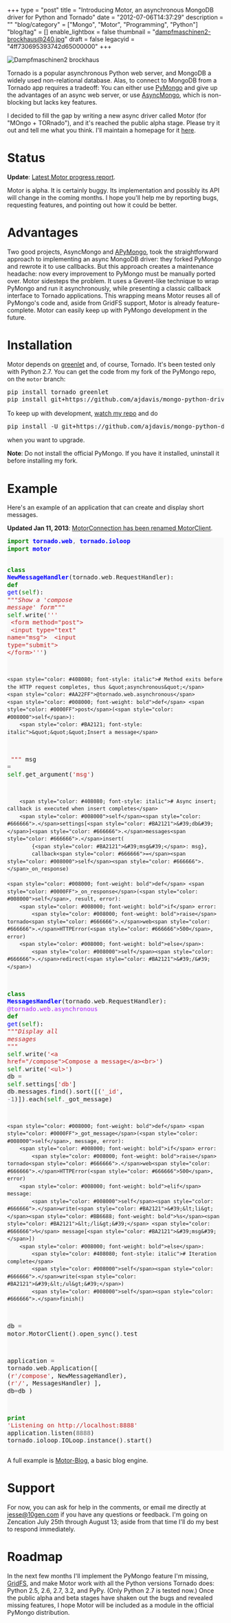 +++
type = "post"
title = "Introducing Motor, an asynchronous MongoDB driver for Python and Tornado"
date = "2012-07-06T14:37:29"
description = ""
"blog/category" = ["Mongo", "Motor", "Programming", "Python"]
"blog/tag" = []
enable_lightbox = false
thumbnail = "dampfmaschinen2-brockhaus@240.jpg"
draft = false
legacyid = "4ff730695393742d65000000"
+++

<p><img style="display:block; margin-left:auto; margin-right:auto;" src="dampfmaschinen2-brockhaus.jpg" alt="Dampfmaschinen2 brockhaus" title="Dampfmaschinen2_brockhaus.jpg" border="0"   /></p>
<p>Tornado is a popular asynchronous Python web server, and MongoDB a widely used non-relational database. Alas, to connect to MongoDB from a Tornado app requires a tradeoff: You can either use <a href="http://pypi.python.org/pypi/pymongo/">PyMongo</a> and give up the advantages of an async web server, or use <a href="http://pypi.python.org/pypi/asyncmongo/1.2.1">AsyncMongo</a>, which is non-blocking but lacks key features.</p>
<p>I decided to fill the gap by writing a new async driver called Motor (for "MOngo + TORnado"), and it's reached the public alpha stage. Please try it out and tell me what you think. I'll maintain a homepage for it <a href="http://motor.readthedocs.org/">here</a>.</p>
<h1 id="status">Status</h1>
<p><strong>Update</strong>: <a href="/blog/motor-progress-report/">Latest Motor progress report</a>.</p>
<p>Motor is alpha. It is certainly buggy. Its implementation and possibly its API will change in the coming months. I hope you'll help me by reporting bugs, requesting features, and pointing out how it could be better.</p>
<h1 id="advantages">Advantages</h1>
<p>Two good projects, AsyncMongo and <a href="https://github.com/yamins81/apymongo/">APyMongo</a>, took the straightforward approach to implementing an async MongoDB driver: they forked PyMongo and rewrote it to use callbacks. But this approach creates a maintenance headache: now every improvement to PyMongo must be manually ported over. Motor sidesteps the problem. It uses a Gevent-like technique to wrap PyMongo and run it asynchronously, while presenting a classic callback interface to Tornado applications. This wrapping means Motor reuses all of PyMongo's code and, aside from GridFS support, Motor is already feature-complete. Motor can easily keep up with PyMongo development in the future.</p>
<h1 id="installation">Installation</h1>
<p>Motor depends on <a href="http://pypi.python.org/pypi/greenlet">greenlet</a> and, of course, Tornado. It's been tested only with Python 2.7. You can get the code from my fork of the PyMongo repo, on the <code>motor</code> branch:</p>
<div class="codehilite" style="background: #f8f8f8"><pre style="line-height: 125%">pip install tornado greenlet    
pip install git+https://github.com/ajdavis/mongo-python-driver.git@motor
</pre></div>


<p>To keep up with development, <a href="https://github.com/ajdavis/mongo-python-driver/tree/motor">watch my repo</a> and do </p>
<div class="codehilite" style="background: #f8f8f8"><pre style="line-height: 125%">pip install -U git+https://github.com/ajdavis/mongo-python-driver.git@motor
</pre></div>


<p>when you want to upgrade.</p>
<p><strong>Note</strong>: Do not install the official PyMongo. If you have it installed, uninstall it before installing my fork.</p>
<h1 id="example">Example</h1>
<p>Here's an example of an application that can create and display short messages.</p>
<p><strong>Updated Jan 11, 2013</strong>: <a href="/blog/motorconnection-has-been-renamed-motorclient/">MotorConnection has been renamed MotorClient</a>.</p>
<div class="codehilite" style="background: #f8f8f8"><pre style="line-height: 125%"><span style="color: #008000; font-weight: bold">import</span> <span style="color: #0000FF; font-weight: bold">tornado.web</span><span style="color: #666666">,</span> <span style="color: #0000FF; font-weight: bold">tornado.ioloop</span>
<span style="color: #008000; font-weight: bold">import</span> <span style="color: #0000FF; font-weight: bold">motor</span>

<span style="color: #008000; font-weight: bold">class</span> <span style="color: #0000FF; font-weight: bold">NewMessageHandler</span>(tornado<span style="color: #666666">.</span>web<span style="color: #666666">.</span>RequestHandler):
    <span style="color: #008000; font-weight: bold">def</span> <span style="color: #0000FF">get</span>(<span style="color: #008000">self</span>):
        <span style="color: #BA2121; font-style: italic">&quot;&quot;&quot;Show a &#39;compose message&#39; form&quot;&quot;&quot;</span>
        <span style="color: #008000">self</span><span style="color: #666666">.</span>write(<span style="color: #BA2121">&#39;&#39;&#39;</span>
<span style="color: #BA2121">        &lt;form method=&quot;post&quot;&gt;</span>
<span style="color: #BA2121">            &lt;input type=&quot;text&quot; name=&quot;msg&quot;&gt;</span>
<span style="color: #BA2121">            &lt;input type=&quot;submit&quot;&gt;</span>
<span style="color: #BA2121">        &lt;/form&gt;&#39;&#39;&#39;</span>)

    <span style="color: #408080; font-style: italic"># Method exits before the HTTP request completes, thus &quot;asynchronous&quot;</span>
    <span style="color: #AA22FF">@tornado.web.asynchronous</span>
    <span style="color: #008000; font-weight: bold">def</span> <span style="color: #0000FF">post</span>(<span style="color: #008000">self</span>):
        <span style="color: #BA2121; font-style: italic">&quot;&quot;&quot;Insert a message</span>
<span style="color: #BA2121; font-style: italic">        &quot;&quot;&quot;</span>
        msg <span style="color: #666666">=</span> <span style="color: #008000">self</span><span style="color: #666666">.</span>get_argument(<span style="color: #BA2121">&#39;msg&#39;</span>)

        <span style="color: #408080; font-style: italic"># Async insert; callback is executed when insert completes</span>
        <span style="color: #008000">self</span><span style="color: #666666">.</span>settings[<span style="color: #BA2121">&#39;db&#39;</span>]<span style="color: #666666">.</span>messages<span style="color: #666666">.</span>insert(
            {<span style="color: #BA2121">&#39;msg&#39;</span>: msg},
            callback<span style="color: #666666">=</span><span style="color: #008000">self</span><span style="color: #666666">.</span>_on_response)

    <span style="color: #008000; font-weight: bold">def</span> <span style="color: #0000FF">_on_response</span>(<span style="color: #008000">self</span>, result, error):
        <span style="color: #008000; font-weight: bold">if</span> error:
            <span style="color: #008000; font-weight: bold">raise</span> tornado<span style="color: #666666">.</span>web<span style="color: #666666">.</span>HTTPError(<span style="color: #666666">500</span>, error)
        <span style="color: #008000; font-weight: bold">else</span>:
            <span style="color: #008000">self</span><span style="color: #666666">.</span>redirect(<span style="color: #BA2121">&#39;/&#39;</span>)

<span style="color: #008000; font-weight: bold">class</span> <span style="color: #0000FF; font-weight: bold">MessagesHandler</span>(tornado<span style="color: #666666">.</span>web<span style="color: #666666">.</span>RequestHandler):
    <span style="color: #AA22FF">@tornado.web.asynchronous</span>
    <span style="color: #008000; font-weight: bold">def</span> <span style="color: #0000FF">get</span>(<span style="color: #008000">self</span>):
        <span style="color: #BA2121; font-style: italic">&quot;&quot;&quot;Display all messages</span>
<span style="color: #BA2121; font-style: italic">        &quot;&quot;&quot;</span>
        <span style="color: #008000">self</span><span style="color: #666666">.</span>write(<span style="color: #BA2121">&#39;&lt;a href=&quot;/compose&quot;&gt;Compose a message&lt;/a&gt;&lt;br&gt;&#39;</span>)
        <span style="color: #008000">self</span><span style="color: #666666">.</span>write(<span style="color: #BA2121">&#39;&lt;ul&gt;&#39;</span>)
        db <span style="color: #666666">=</span> <span style="color: #008000">self</span><span style="color: #666666">.</span>settings[<span style="color: #BA2121">&#39;db&#39;</span>]
        db<span style="color: #666666">.</span>messages<span style="color: #666666">.</span>find()<span style="color: #666666">.</span>sort([(<span style="color: #BA2121">&#39;_id&#39;</span>, <span style="color: #666666">-1</span>)])<span style="color: #666666">.</span>each(<span style="color: #008000">self</span><span style="color: #666666">.</span>_got_message)

    <span style="color: #008000; font-weight: bold">def</span> <span style="color: #0000FF">_got_message</span>(<span style="color: #008000">self</span>, message, error):
        <span style="color: #008000; font-weight: bold">if</span> error:
            <span style="color: #008000; font-weight: bold">raise</span> tornado<span style="color: #666666">.</span>web<span style="color: #666666">.</span>HTTPError(<span style="color: #666666">500</span>, error)
        <span style="color: #008000; font-weight: bold">elif</span> message:
            <span style="color: #008000">self</span><span style="color: #666666">.</span>write(<span style="color: #BA2121">&#39;&lt;li&gt;</span><span style="color: #BB6688; font-weight: bold">%s</span><span style="color: #BA2121">&lt;/li&gt;&#39;</span> <span style="color: #666666">%</span> message[<span style="color: #BA2121">&#39;msg&#39;</span>])
        <span style="color: #008000; font-weight: bold">else</span>:
            <span style="color: #408080; font-style: italic"># Iteration complete</span>
            <span style="color: #008000">self</span><span style="color: #666666">.</span>write(<span style="color: #BA2121">&#39;&lt;/ul&gt;&#39;</span>)
            <span style="color: #008000">self</span><span style="color: #666666">.</span>finish()

db <span style="color: #666666">=</span> motor<span style="color: #666666">.</span>MotorClient()<span style="color: #666666">.</span>open_sync()<span style="color: #666666">.</span>test

application <span style="color: #666666">=</span> tornado<span style="color: #666666">.</span>web<span style="color: #666666">.</span>Application([
        (<span style="color: #BA2121">r&#39;/compose&#39;</span>, NewMessageHandler),
        (<span style="color: #BA2121">r&#39;/&#39;</span>, MessagesHandler)
    ], db<span style="color: #666666">=</span>db
)

<span style="color: #008000; font-weight: bold">print</span> <span style="color: #BA2121">&#39;Listening on http://localhost:8888&#39;</span>
application<span style="color: #666666">.</span>listen(<span style="color: #666666">8888</span>)
tornado<span style="color: #666666">.</span>ioloop<span style="color: #666666">.</span>IOLoop<span style="color: #666666">.</span>instance()<span style="color: #666666">.</span>start()
</pre></div>


<p>A full example is <a href="https://github.com/ajdavis/motor-blog">Motor-Blog</a>, a basic blog engine.</p>
<h1 id="support">Support</h1>
<p>For now, you can ask for help in the comments, or email me directly at <a href="mailto:jesse@10gen.com">jesse@10gen.com</a> if you have any questions or feedback. I'm going on Zencation July 25th through August 13; aside from that time I'll do my best to respond immediately.</p>
<h1 id="roadmap">Roadmap</h1>
<p>In the next few months I'll implement the PyMongo feature I'm missing, <a href="http://api.mongodb.org/python/current/api/gridfs/index.html">GridFS</a>, and make Motor work with all the Python versions Tornado does: Python 2.5, 2.6, 2.7, 3.2, and PyPy. (Only Python 2.7 is tested now.) Once the public alpha and beta stages have shaken out the bugs and revealed missing features, I hope Motor will be included as a module in the official PyMongo distribution.</p>
    
